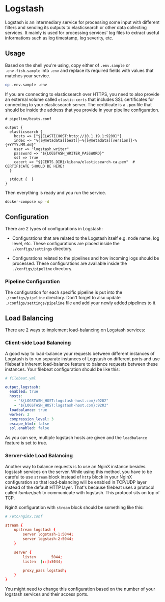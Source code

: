 # Logstash

Logstash is an intermediary service for processing some input with different filters and sending its outputs to elasticsearch or other data collecting services. It mainly is used for processing services' log files to extract useful informations such as log timestamp, log severity, etc.

## Usage

Based on the shell you're using, copy either of `.env.sample` or `.env.fish.sample` into `.env` and replace its required fields with values that matches your service.

```bash
cp .env.sample .env
```

If you are connecting to elasticsearch over HTTPS, you need to also provide an external volume called `elastic-certs` that includes SSL certificates for connecting to your elasticsearch server. The certificate is a `.pem` file that should be inside the address that you provide in your pipeline configuration.

```text
# pipeline/beats.conf

output {
  elasticsearch {
    hosts => ["${ELASTICHOST:http://10.1.19.1:9200}"]
    index => "%{[@metadata][beat]}-%{[@metadata][version]}-%{+YYYY.MM.dd}"
    user => "logstash_writer"
    password => "${LOGSTASH_WRITER_PASSWORD}"
    ssl => true
    cacert => "${CERTS_DIR}/kibana/elasticsearch-ca.pem"  # CERTIFICATE SHOULD BE HERE!
  }

  stdout {  }
}
```

Then everything is ready and you run the service.

```bash
docker-compose up -d
```

## Configuration

There are 2 types of configurations in Logstash:

+ Configurations that are related to the Logstash itself e.g. node name, log level, etc. These configurations are placed inside the `./configs/settings` directory.

+ Configurations related to the pipelines and how incoming logs should be processed. These configurations are available inside the `./configs/pipeline` directory.

### Pipeline Configuration

The configuration for each specific pipeline is put into the `./configs/pipeline` directory. Don't forget to also update `./configs/settings/pipeline` file and add your newly added pipelines to it.

## Load Balancing

There are 2 ways to implement load-balancing on Logstash services:

### Client-side Load Balancing

A good way to load-balance your requests between different instances of Logstash is to run separate instances of Logstash on different ports and use filebeat's inherent load-balance feature to balance requests between these instances. Your filebeat configuration should be like this:

```yaml
# filebeat.yml

output.logstash:
  enabled: true
  hosts: 
    - "${LOGSTASH_HOST:logstash-host.com}:9202"
    - "${LOGSTASH_HOST:logstash-host.com}:9203"
  loadbalance: true
  worker: 2
  compression_level: 3
  escape_html: false
  ssl.enabled: false
```

As you can see, multiple logstash hosts are given and the `loadbalance` feature is set to true.

### Server-side Load Balancing

Another way to balance requests is to use an NginX instance besides logstash services on the server. While using this method, you have to be careful to use `stream` block instead of `http` block in your NginX configuration so that load-balancing will be enabled in TCP/UDP layer instead of the default HTTP layer. That's because filebeat uses a protocol called _lumberjack_ to communicate with logstash. This protocol sits on top of TCP.

NginX configuration with `stream` block should be something like this:

```conf
# /etc/nginx.conf

stream {
    upstream logstash {
        server logstash-1:5044;
        server logstash-2:5044;
    }

    server {
        listen       5044;
        listen  [::]:5044;

        proxy_pass logstash;
    }
}
```

You might need to change this configuration based on the number of your logstash services and their access ports.
